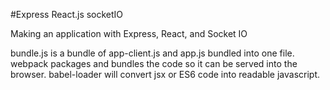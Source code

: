 #Express React.js socketIO

Making an application with Express, React, and Socket IO

bundle.js is a bundle of app-client.js and app.js bundled into one file.
webpack packages and bundles the code so it can be served into the browser.
babel-loader will convert jsx or ES6 code into readable javascript.
